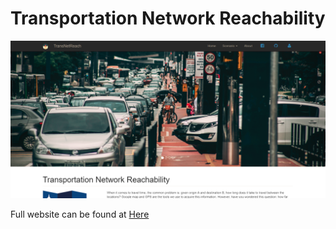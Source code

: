 # Transportation Network Reachability

![website interface](./img/interface.png)

Full website can be found at [Here](http://shangjiadong.github.io/travelTime)
